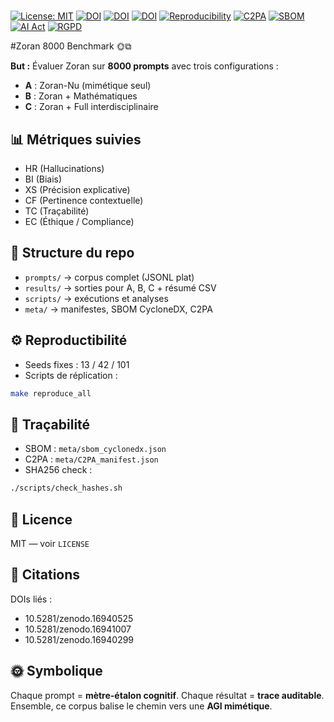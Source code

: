 #


[![License: MIT](https://img.shields.io/badge/License-MIT-green.svg)](LICENSE)
[![DOI](https://zenodo.org/badge/DOI/10.5281/zenodo.16940525.svg)](https://doi.org/10.5281/zenodo.16940525)
[![DOI](https://zenodo.org/badge/DOI/10.5281/zenodo.16941007.svg)](https://doi.org/10.5281/zenodo.16941007)
[![DOI](https://zenodo.org/badge/DOI/10.5281/zenodo.16940299.svg)](https://doi.org/10.5281/zenodo.16940299)
[![Reproducibility](https://img.shields.io/badge/Reproduce-100%25-blue.svg)](./Makefile)
[![C2PA](https://img.shields.io/badge/Traceability-C2PA%20enabled-purple.svg)](meta/C2PA_manifest.json)
[![SBOM](https://img.shields.io/badge/SBOM-CycloneDX-orange.svg)](meta/sbom_cyclonedx.json)
[![AI Act](https://img.shields.io/badge/Compliance-EU%20AI%20Act-lightgrey.svg)](https://artificial-intelligence-act.eu/)
[![RGPD](https://img.shields.io/badge/Privacy-RGPD-red.svg)](https://gdpr-info.eu/)

#Zoran 8000 Benchmark 🌞⧉

**But :**
Évaluer Zoran sur **8000 prompts** avec trois configurations :
- **A** : Zoran-Nu (mimétique seul)
- **B** : Zoran + Mathématiques
- **C** : Zoran + Full interdisciplinaire

## 📊 Métriques suivies
- HR (Hallucinations)
- BI (Biais)
- XS (Précision explicative)
- CF (Pertinence contextuelle)
- TC (Traçabilité)
- EC (Éthique / Compliance)

## 📂 Structure du repo
- `prompts/` → corpus complet (JSONL plat)
- `results/` → sorties pour A, B, C + résumé CSV
- `scripts/` → exécutions et analyses
- `meta/` → manifestes, SBOM CycloneDX, C2PA

## ⚙️ Reproductibilité
- Seeds fixes : 13 / 42 / 101
- Scripts de réplication :

```bash
make reproduce_all
```

## 🔐 Traçabilité
- SBOM : `meta/sbom_cyclonedx.json`
- C2PA : `meta/C2PA_manifest.json`
- SHA256 check :

```bash
./scripts/check_hashes.sh
```

## 📜 Licence
MIT — voir `LICENSE`

## 🔗 Citations
DOIs liés :
- 10.5281/zenodo.16940525
- 10.5281/zenodo.16941007
- 10.5281/zenodo.16940299

## 🌞 Symbolique
Chaque prompt = **mètre-étalon cognitif**.
Chaque résultat = **trace auditable**.
Ensemble, ce corpus balise le chemin vers une **AGI mimétique**.

